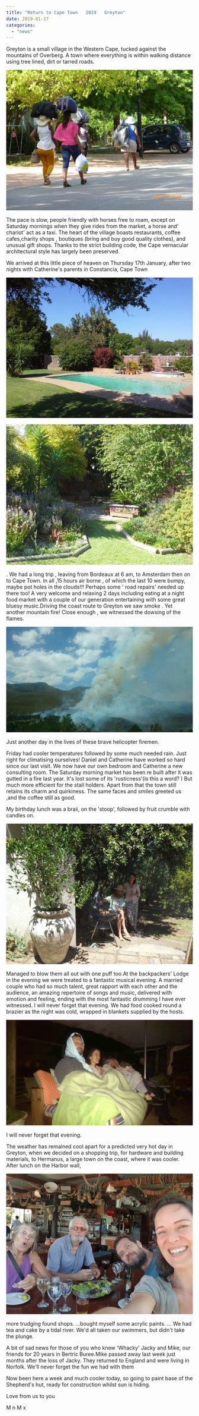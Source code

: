 ```yaml
---
title: "Return to Cape Town   2019   Greyton"
date: 2019-01-27
categories: 
  - "news"
---
```


Greyton is a small village in the Western Cape, tucked against the mountains of Overberg. A town where everything is within walking distance using tree lined, dirt or tarred roads.

![](images/p1040645-86290159.jpg)

The pace is slow, people friendly with horses free to roam, except on Saturday mornings when they give rides from the market, a horse and' chariot' act as a taxi. The heart of the village boasts restaurants, coffee cafes,charity shops , boutiques (bring and buy good quality clothes), and unusual gift shops. Thanks to the strict building code, the Cape vernacular architectural style has largely been preserved.

We arrived at this little piece of heaven on Thursday 17th January, after two nights with Catherine's parents in Constancia, Cape Town

![](images/20190116_151002246026399.jpg)

![](images/20190116_1533051951919476.jpg)

. We had a long trip , leaving from Bordeaux at 6 am, to Amsterdam then on to Cape Town. In all ,15 hours air borne , of which the last 10 were bumpy, maybe pot holes in the clouds!!! Perhaps some ' road repairs' needed up there too! A very welcome and relaxing 2 days including eating at a night food market with a couple of our generation entertaining with some great bluesy music.Driving the coast route to Greyton we saw smoke . Yet another mountain fire! Close enough , we witnessed the dowsing of the flames.

![](images/img_20190123_094044_931-1322596091.jpg)

Just another day in the lives of these brave helicopter firemen.

Friday had cooler temperatures followed by some much needed rain. Just right for climatising ourselves! Daniel and Catherine have worked so hard since our last visit. We now have our own bedroom and Catherine a new consulting room. The Saturday morning market has been re built after it was gutted in a fire last year. It's lost some of its 'rusticness'(is this a word? ) But much more efficient for the stall holders. Apart from that the town still retains its charm and quirkiness. The same faces and smiles greeted us ,and the coffee still as good.

My birthday lunch was a braii, on the 'stoop', followed by fruit crumble with candles on.

![](images/20190119_123924660928322.jpg)

Managed to blow them all out with one puff too.At the backpackers' Lodge in the evening we were treated to a fantastic musical evening. A married couple who had so much talent, great rapport with each other and the audience, an amazing repertoire of songs and music, delivered with emotion and feeling, ending with the most fantastic drumming I have ever witnessed. I will never forget that evening. We had food cooked round a brazier as the night was cold, wrapped in blankets supplied by the hosts.

![](images/img_20190123_074422_875-1985013405.jpg)

I will never forget that evening.

The weather has remained cool apart for a predicted very hot day in Greyton, when we decided on a shopping trip, for hardware and building materials, to Hermanus, a large town on the coast, where it was cooler. After lunch on the Harbor wall,

![](images/img_20190123_094019_549-1600951514.jpg)

more trudging found shops. ...bought myself some acrylic paints. ... We had tea and cake by a tidal river. We'd all taken our swimmers, but didn't take the plunge.

A bit of sad news for those of you who knew 'Whacky' Jacky and Mike, our friends for 20 years in Bertric Buree.Mike passed away last week just months after the loss of Jacky. They returned to England and were living in Norfolk. We'll never forget the fun we had with them

Now been here a week and much cooler today, so going to paint base of the Shepherd's hut, ready for construction whilst sun is hiding.

Love from us to you

M n M x
